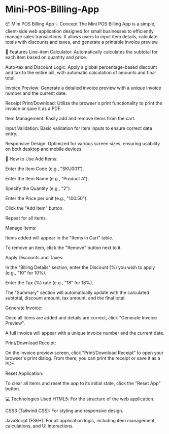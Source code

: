 # Mini-POS-Billing-App

📦 Mini POS Billing App
💡 Concept
The Mini POS Billing App is a simple, client-side web application designed for small businesses to efficiently manage sales transactions. It allows users to input item details, calculate totals with discounts and taxes, and generate a printable invoice preview.

🔧 Features
Line-item Calculator: Automatically calculates the subtotal for each item based on quantity and price.

Auto-tax and Discount Logic: Apply a global percentage-based discount and tax to the entire bill, with automatic calculation of amounts and final total.

Invoice Preview: Generate a detailed invoice preview with a unique invoice number and the current date.

Receipt Print/Download: Utilize the browser's print functionality to print the invoice or save it as a PDF.

Item Management: Easily add and remove items from the cart.

Input Validation: Basic validation for item inputs to ensure correct data entry.

Responsive Design: Optimized for various screen sizes, ensuring usability on both desktop and mobile devices.

🚀 How to Use
Add Items:

Enter the Item Code (e.g., "SKU001").

Enter the Item Name (e.g., "Product A").

Specify the Quantity (e.g., "2").

Enter the Price per unit (e.g., "100.50").

Click the "Add Item" button.

Repeat for all items.

Manage Items:

Items added will appear in the "Items in Cart" table.

To remove an item, click the "Remove" button next to it.

Apply Discounts and Taxes:

In the "Billing Details" section, enter the Discount (%) you wish to apply (e.g., "10" for 10%).

Enter the Tax (%) rate (e.g., "18" for 18%).

The "Summary" section will automatically update with the calculated subtotal, discount amount, tax amount, and the final total.

Generate Invoice:

Once all items are added and details are correct, click "Generate Invoice Preview".

A full invoice will appear with a unique invoice number and the current date.

Print/Download Receipt:

On the invoice preview screen, click "Print/Download Receipt" to open your browser's print dialog. From there, you can print the receipt or save it as a PDF.

Reset Application:

To clear all items and reset the app to its initial state, click the "Reset App" button.

💻 Technologies Used
HTML5: For the structure of the web application.

CSS3 (Tailwind CSS): For styling and responsive design.

JavaScript (ES6+): For all application logic, including item management, calculations, and UI interactions.
